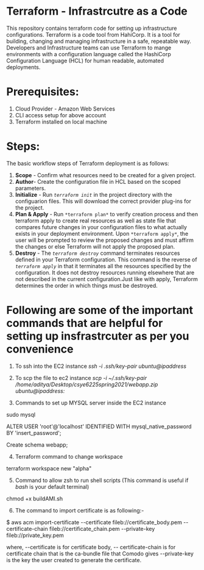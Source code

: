 # Terraform - Infrastrcutre as a Code
This repository contains terraform code for setting up infrastructure configurations. Terraform is a code tool from HahiCorp. It is a tool for building, changing and managing infrastructure in a safe, repeatable way. Developers and Infrastructure teams can use Terraform to mange environments with a configuration language called the HashiCorp Configuration Language (HCL) for human readable, automated deployments.

# Prerequisites:

1. Cloud Provider - Amazon Web Services
2. CLI access setup for above account
3. Terraform installed on local machine
   
# Steps:

The basic workflow steps of Terraform deployment is as follows:

1. **Scope** - Confirm what resources need to be created for a given project.
2. **Author**- Create the configuration file in HCL based on the scoped parameters.
3. **Initialize** - Run *`terraform init`*  in the project directory with the configuarion files. This will download the correct provider plug-ins for the project.
4. **Plan & Apply** - Run `*terraform plan*` to verify creation process and then terraform apply to create real resources as well as state file that compares future changes in your configuration files to what actually exists in your deployment environment. Upon `*terraform apply*`, the user will be prompted to review the proposed changes and must affirm the changes or else Terraform will not apply the proposed plan.
5. **Destroy** - The *`terraform destroy`* command terminates resources defined in your Terraform configuration. This command is the reverse of *`terraform apply`* in that it terminates all the resources specified by the configuration. It does not destroy resources running elsewhere that are not described in the current configuration.Just like with apply, Terraform determines the order in which things must be destroyed.

# Following are some of the important commands that are helpful for setting up insfrastrcuter as per you convenience

1. To ssh into the EC2 instance
*ssh -i .ssh/key-pair ubuntu@ipaddress*

2. To scp the file to ec2 instance
*scp -i ~/.ssh/key-pair /home/aditya/Desktop/csye6225spring2021/webapp.zip ubuntu@ipaddress:*


3. Commands to set up MYSQL server inside the EC2 instance

sudo mysql

ALTER USER 'root'@'localhost' IDENTIFIED WITH mysql_native_password BY 'insert_password';

Create schema webapp;

4. Terraform command to change workspace

terraform workspace new "alpha"

5. Command to allow zsh to run shell scripts (This command is useful if *bash* is your default terminal)

chmod +x buildAMI.sh

6. The command to import certificate is as following:-

$ aws acm import-certificate --certificate fileb://certificate_body.pem --certificate-chain fileb://certificate_chain.pem --private-key fileb://private_key.pem

where,
--certificate is for certificate body,
-- certificate-chain is for certificate chain that is the ca-bundle file that Comodo gives
--private-key is the key the user created to generate the certificate.